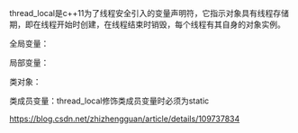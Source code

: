thread_local是c++11为了线程安全引入的变量声明符，它指示对象具有线程存储期，即在线程开始时创建，在线程结束时销毁，每个线程有其自身的对象实例。




全局变量：

局部变量：

类对象：

类成员变量：thread_local修饰类成员变量时必须为static



https://blog.csdn.net/zhizhengguan/article/details/109737834